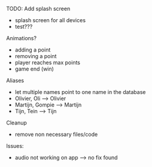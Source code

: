 TODO: 
Add splash screen
- splash screen for all devices
- test???

Animations?
- adding a point
- removing a point
- player reaches max points
- game end (win)

Aliases
- let multiple names point to one name in the database 
- Olivier, Oli --> Olivier
- Martijn, Gompie --> Martijn
- Tijn, Tein --> Tijn

Cleanup
- remove non necessary files/code

Issues:
- audio not working on app --> no fix found





